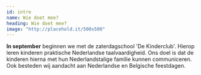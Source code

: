 ```yaml
---
id: intro
name: Wie doet mee?
heading: Wie doet mee?
image: "http://placehold.it/500x500"
---
```

**In september** beginnen we met de zaterdagschool 'De Kinderclub'. Hierop leren kinderen praktische Nederlandse taalvaardigheid. Ons doel is dat de kinderen hierna met hun Nederlandstalige familie kunnen communiceren. Ook besteden wij aandacht aan Nederlandse en Belgische feestdagen.
